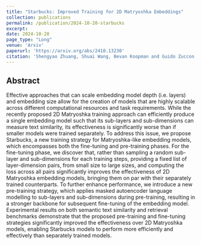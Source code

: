```yaml
---
title: "Starbucks: Improved Training for 2D Matryoshka Embeddings"
collection: publications
permalink: /publication/2024-10-20-starbucks
excerpt: 
date: 2024-10-20
page_type: "Long"
venue: 'Arxiv'
paperurl: 'https://arxiv.org/abs/2410.13230'
citation: 'Shengyao Zhuang, Shuai Wang, Bevan Koopman and Guido Zuccon. 2024. Starbucks: Improved Training for 2D Matryoshka Embeddings. (Arxiv Preprint).'
---
```

## Abstract
Effective approaches that can scale embedding model depth (i.e. layers) and embedding size allow for the creation of models that are highly scalable across different computational resources and task requirements. While the recently proposed 2D Matryoshka training approach can efficiently produce a single embedding model such that its sub-layers and sub-dimensions can measure text similarity, its effectiveness is significantly worse than if smaller models were trained separately. To address this issue, we propose Starbucks, a new training strategy for Matryoshka-like embedding models, which encompasses both the fine-tuning and pre-training phases. For the fine-tuning phase, we discover that, rather than sampling a random sub-layer and sub-dimensions for each training steps, providing a fixed list of layer-dimension pairs, from small size to large sizes, and computing the loss across all pairs significantly improves the effectiveness of 2D Matryoshka embedding models, bringing them on par with their separately trained counterparts. To further enhance performance, we introduce a new pre-training strategy, which applies masked autoencoder language modelling to sub-layers and sub-dimensions during pre-training, resulting in a stronger backbone for subsequent fine-tuning of the embedding model. Experimental results on both semantic text similarity and retrieval benchmarks demonstrate that the proposed pre-training and fine-tuning strategies significantly improved the effectiveness over 2D Matryoshka models, enabling Starbucks models to perform more efficiently and effectively than separately trained models.